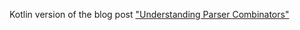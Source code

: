 Kotlin version of the blog post ["Understanding Parser Combinators"](https://fsharpforfunandprofit.com/posts/understanding-parser-combinators/#series-toc)
